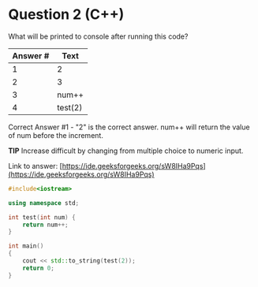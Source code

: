 
# Question 2 (C++)

What will be printed to console after running this code?

Answer # | Text
--- | ---
1 | 2
2 | 3
3 | num++
4 | test(2)

Correct Answer #1 - "2" is the correct answer.  num++ will return the value of num before the increment.

**TIP** Increase difficult by changing from multiple choice to numeric input.

Link to answer:
[https://ide.geeksforgeeks.org/sW8IHa9Pqs](https://ide.geeksforgeeks.org/sW8IHa9Pqs)


```c++
#include<iostream>

using namespace std;

int test(int num) {
    return num++;
}

int main()
{
	cout << std::to_string(test(2));
	return 0;
}
```


